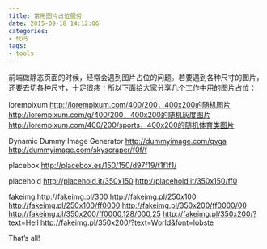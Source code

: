```yaml
---
title: 常用图片占位服务
date: 2015-09-18 14:12:06
categories:
- 代码
tags:
- tools
---
```


前端做静态页面的时候，经常会遇到图片占位的问题。若要遇到各种尺寸的图片，还要去切各种尺寸，十足很疼！所以下面给大家分享几个工作中用的图片占位：

lorempixum
http://lorempixum.com/400/200，400x200的随机图片
http://lorempixum.com/g/400/200，400x200的随机灰度图片
http://lorempixum.com/400/200/sports，400x200的随机体育类图片

Dynamic Dummy Image Generator
http://dummyimage.com/qvga
http://dummyimage.com/skyscraper/f0f/f

placebox
http://placebox.es/150/150/d97f19/f1f1f1/

placehold
http://placehold.it/350x150
http://placehold.it/350x150/ff0

fakeimg
http://fakeimg.pl/300
http://fakeimg.pl/250x100
http://fakeimg.pl/250x100/ff0000
http://fakeimg.pl/350x200/ff0000/00
http://fakeimg.pl/350x200/ff0000,128/000,25
http://fakeimg.pl/350x200/?text=Hell
http://fakeimg.pl/350x200/?text=World&font=lobste

That’s all!
